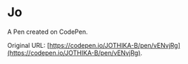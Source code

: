 # Jo

A Pen created on CodePen.

Original URL: [https://codepen.io/JOTHIKA-B/pen/vENvjRg](https://codepen.io/JOTHIKA-B/pen/vENvjRg).

